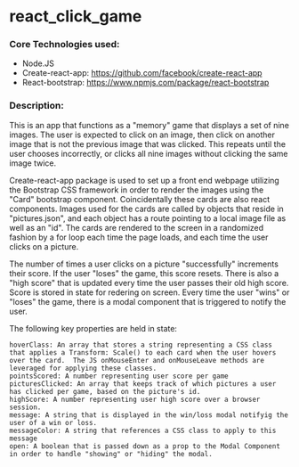 # react_click_game

### Core Technologies used:
- Node.JS
- Create-react-app: https://github.com/facebook/create-react-app
- React-bootstrap:  https://www.npmjs.com/package/react-bootstrap

### Description:

This is an app that functions as a "memory" game that displays a set of nine images.  The user is expected to click on an image, then
click on another image that is not the previous image that was clicked.  This repeats until the user chooses incorrectly, or clicks all
nine images without clicking the same image twice.  

Create-react-app package is used to set up a front end webpage utilizing the Bootstrap CSS framework in order to render the images 
using the "Card" bootstrap component.  Coincidentally these cards are also react components.  Images used for the cards are called by objects that reside in "pictures.json", and each object has a route pointing to a local image file as well as an "id".  The cards are rendered to the screen in a randomized fashion by a for loop each time the page loads, and each time the user clicks on a picture.  

The number of times a user clicks on a picture "successfully" increments their score.  If the user "loses" the game, this score resets.  There is also a "high score" that is updated every time the user passes their old high score.  Score is stored in state for redering on screen.  Every time the user "wins" or "loses" the game, there is a modal component that is triggered to notify the user.  

The following key properties are held in state:

    hoverClass: An array that stores a string representing a CSS class that applies a Transform: Scale() to each card when the user hovers     over the card.  The JS onMouseEnter and onMouseLeave methods are leveraged for applying these classes.  
    pointsScored: A number representing user score per game
    picturesClicked: An array that keeps track of which pictures a user has clicked per game, based on the picture's id.  
    highScore: A number representing user high score over a browser session.  
    message: A string that is displayed in the win/loss modal notifyig the user of a win or loss.
    messageColor: A string that references a CSS class to apply to this message
    open: A boolean that is passed down as a prop to the Modal Component in order to handle "showing" or "hiding" the modal.
